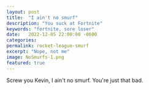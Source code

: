 ```yaml
---
layout: post
title:  "I ain't no smurf"
description: "You suck at Fortnite"
keywords: "fortnite, sore loser"
date:   2022-12-05 22:00:00 -0600
categories: 
permalink: rocket-league-smurf
excerpt: "Nope, not me"
image: NoSmurfs-1.png
featured: true
---
```


Screw you Kevin, I ain't no smurf. You're just that bad. 